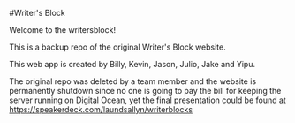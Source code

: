#Writer's Block

Welcome to the writersblock!

This is a backup repo of the original Writer's Block website.

This web app is created by Billy, Kevin, Jason, Julio, Jake and Yipu.

The original repo was deleted by a team member and the website is permanently shutdown since no one is going to pay the bill for keeping the server running on Digital Ocean, yet the final presentation could be found at https://speakerdeck.com/laundsallyn/writerblocks
